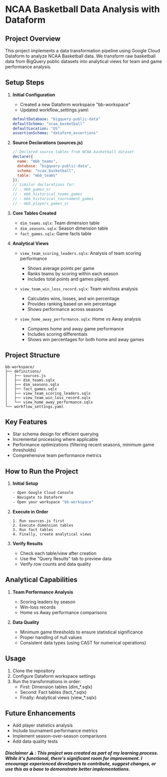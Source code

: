 # NCAA Basketball Data Analysis with Dataform

## Project Overview
This project implements a data transformation pipeline using Google Cloud Dataform to analyze NCAA Basketball data. We transform raw basketball data from BigQuery public datasets into analytical views for team and game performance analysis.

## Setup Steps

1. **Initial Configuration**
   - Created a new Dataform workspace "bb-workspace"
   - Updated workflow_settings.yaml:
   ```yaml
   defaultDatabase: "bigquery-public-data"
   defaultSchema: "ncaa_basketball"
   defaultLocation: "US"
   assertionSchema: "dataform_assertions"
   ```

2. **Source Declarations (sources.js)**
   ```javascript
   // Declared source tables from NCAA basketball dataset
   declare({
     name: "mbb_teams",
     database: "bigquery-public-data",
     schema: "ncaa_basketball",
     table: "mbb_teams"
   });
   // Similar declarations for:
   // - mbb_games_sr
   // - mbb_historical_teams_games
   // - mbb_historical_tournament_games
   // - mbb_players_games_sr
   ```

3. **Core Tables Created**
   - `dim_teams.sqlx`: Team dimension table
   - `dim_seasons.sqlx`: Season dimension table
   - `fact_games.sqlx`: Game facts table

4. **Analytical Views**
   - `view_team_scoring_leaders.sqlx`: Analysis of team scoring performance
     - Shows average points per game
     - Ranks teams by scoring within each season
     - Includes total points and games played.

   - `view_team_win_loss_record.sqlx`: Team win/loss analysis
     - Calculates wins, losses, and win percentage
     - Provides ranking based on win percentage
     - Shows performance across seasons

   - `view_home_away_performance.sqlx`: Home vs Away analysis
     - Compares home and away game performance
     - Includes scoring differentials
     - Shows win percentages for both home and away games

## Project Structure
```
bb-workspace/
├── definitions/
│   ├── sources.js
│   ├── dim_teams.sqlx
│   ├── dim_seasons.sqlx
│   ├── fact_games.sqlx
│   ├── view_team_scoring_leaders.sqlx
│   ├── view_team_win_loss_record.sqlx
│   └── view_home_away_performance.sqlx
└── workflow_settings.yaml
```

## Key Features
- Star schema design for efficient querying
- Incremental processing where applicable
- Performance optimizations (filtering recent seasons, minimum game thresholds)
- Comprehensive team performance metrics

## How to Run the Project

1. **Initial Setup**
    
    ```bash
    - Open Google Cloud Console
    - Navigate to Dataform
    - Open your workspace "bb-workspace"
    
    ```
    
2. **Execute in Order**
    
    ```
    1. Run sources.js first
    2. Execute dimension tables
    3. Run fact tables
    4. Finally, create analytical views
    
    ```
    
3. **Verify Results**
    - Check each table/view after creation
    - Use the "Query Results" tab to preview data
    - Verify row counts and data quality

## Analytical Capabilities
1. **Team Performance Analysis**
   - Scoring leaders by season
   - Win-loss records
   - Home vs Away performance comparisons

2. **Data Quality**
   - Minimum game thresholds to ensure statistical significance
   - Proper handling of null values
   - Consistent data types (using CAST for numerical operations)

## Usage
1. Clone the repository
2. Configure Dataform workspace settings
3. Run the transformations in order:
   - First: Dimension tables (dim_*.sqlx)
   - Second: Fact tables (fact_*.sqlx)
   - Finally: Analytical views (view_*.sqlx)

## Future Enhancements
- Add player statistics analysis
- Include tournament performance metrics
- Implement season-over-season comparisons
- Add data quality tests

##### Disclaimer ⚠️ : This project was created as part of my learning process. While it's functional, there's significant room for improvement. I encourage experienced developers to contribute, suggest changes, or use this as a base to demonstrate better implementations.

